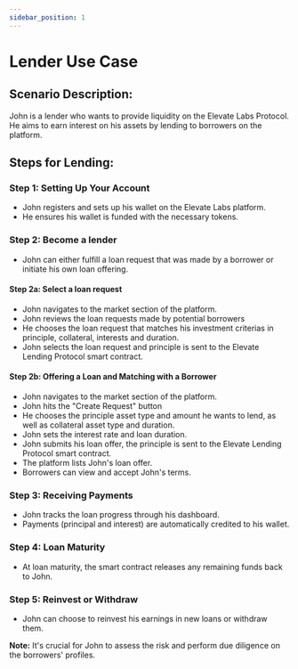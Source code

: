 ```yaml
---
sidebar_position: 1
---
```

# Lender Use Case

## Scenario Description:
John is a lender who wants to provide liquidity on the Elevate Labs Protocol. He aims to earn interest on his assets by lending to borrowers on the platform.

## Steps for Lending:

### Step 1: Setting Up Your Account
- John registers and sets up his wallet on the Elevate Labs platform.
- He ensures his wallet is funded with the necessary tokens.

### Step 2: Become a lender
- John can either fulfill a loan request that was made by a borrower or initiate his own loan offering.

#### Step 2a: Select a loan request
- John navigates to the market section of the platform.
- John reviews the loan requests made by potential borrowers
- He chooses the loan request that matches his investment criterias in principle, collateral, interests and duration.
- John selects the loan request and principle is sent to the Elevate Lending Protocol smart contract.

#### Step 2b: Offering a Loan and Matching with a Borrower
- John navigates to the market section of the platform.
- John hits the "Create Request" button
- He chooses the principle asset type and amount he wants to lend, as well as collateral asset type and duration.
- John sets the interest rate and loan duration.
- John submits his loan offer, the principle is sent to the Elevate Lending Protocol smart contract.
- The platform lists John's loan offer.
- Borrowers can view and accept John's terms.

### Step 3: Receiving Payments
- John tracks the loan progress through his dashboard.
- Payments (principal and interest) are automatically credited to his wallet.

### Step 4: Loan Maturity
- At loan maturity, the smart contract releases any remaining funds back to John.

### Step 5: Reinvest or Withdraw
- John can choose to reinvest his earnings in new loans or withdraw them.

**Note:** It's crucial for John to assess the risk and perform due diligence on the borrowers' profiles.
